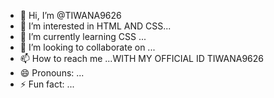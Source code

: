 - 👋 Hi, I’m @TIWANA9626
- 👀 I’m interested in HTML AND CSS...
- 🌱 I’m currently learning CSS ...
- 💞️ I’m looking to collaborate on ...
- 📫 How to reach me ...WITH MY OFFICIAL ID TIWANA9626
- 😄 Pronouns: ...
- ⚡ Fun fact: ...

<!---
TIWANA9626/TIWANA9626 is a ✨ special ✨ repository because its `README.md` (this file) appears on your GitHub profile.
You can click the Preview link to take a look at your changes.
--->
